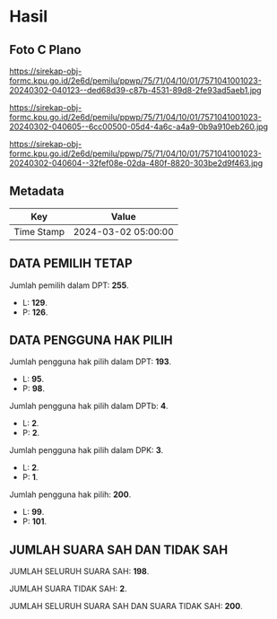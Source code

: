 # Hasil

## Foto C Plano

https://sirekap-obj-formc.kpu.go.id/2e6d/pemilu/ppwp/75/71/04/10/01/7571041001023-20240302-040123--ded68d39-c87b-4531-89d8-2fe93ad5aeb1.jpg

https://sirekap-obj-formc.kpu.go.id/2e6d/pemilu/ppwp/75/71/04/10/01/7571041001023-20240302-040605--6cc00500-05d4-4a6c-a4a9-0b9a910eb260.jpg

https://sirekap-obj-formc.kpu.go.id/2e6d/pemilu/ppwp/75/71/04/10/01/7571041001023-20240302-040604--32fef08e-02da-480f-8820-303be2d9f463.jpg


## Metadata

| Key        | Value               |
| ---------- | ------------------- |
| Time Stamp | 2024-03-02 05:00:00 |


## DATA PEMILIH TETAP

Jumlah pemilih dalam DPT: **255**.
 * L: **129**.
 * P: **126**.

## DATA PENGGUNA HAK PILIH

Jumlah pengguna hak pilih dalam DPT: **193**.
 * L: **95**.
 * P: **98**.

Jumlah pengguna hak pilih dalam DPTb: **4**.
 * L: **2**.
 * P: **2**.

Jumlah pengguna hak pilih dalam DPK: **3**.
 * L: **2**.
 * P: **1**.

Jumlah pengguna hak pilih: **200**.
 * L: **99**.
 * P: **101**.

## JUMLAH SUARA SAH DAN TIDAK SAH

JUMLAH SELURUH SUARA SAH: **198**.

JUMLAH SUARA TIDAK SAH: **2**.

JUMLAH SELURUH SUARA SAH DAN SUARA TIDAK SAH: **200**.



